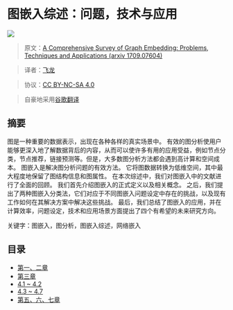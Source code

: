 # 图嵌入综述：问题，技术与应用

![](img/title.jpg)

> 原文：[A Comprehensive Survey of Graph Embedding: Problems, Techniques and Applications (arxiv 1709.07604)](https://arxiv.org/abs/1709.07604)

> 译者：[飞龙](https://github.com/wizardforcel)

> 协议：[CC BY-NC-SA 4.0](http://creativecommons.org/licenses/by-nc-sa/4.0/)

> 自豪地采用[谷歌翻译](https://translate.google.cn/)

## 摘要

图是一种重要的数据表示，出现在各种各样的真实场景中。 有效的图分析使用户能够更深入地了解数据背后的内容，从而可以使许多有用的应用受益，例如节点分类，节点推荐，链接预测等。但是，大多数图分析方法都会遇到高计算和空间成本。 图嵌入是解决图分析问题的有效方法。 它将图数据转换为低维空间，其中最大程度地保留了图结构信息和图属性。 在本次综述中，我们对图嵌入中的文献进行了全面的回顾。 我们首先介绍图嵌入的正式定义以及相关概念。 之后，我们提出了两种图嵌入分类法，它们对应于不同图嵌入问题设定中存在的挑战，以及现有工作如何在其解决方案中解决这些挑战。 最后，我们总结了图嵌入的应用，并在计算效率，问题设定，技术和应用场景方面提出了四个有希望的未来研究方向。

关键字：图嵌入，图分析，图嵌入综述，网络嵌入

## 目录

+   [第一、二章](1.md)
+   [第三章](2.md)
+   [4.1 ~ 4.2](3.md)
+   [4.3 ~ 4.7](4.md)
+   [第五、六、七章](5.md)
